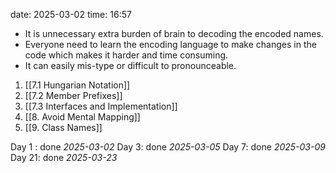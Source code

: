 date: 2025-03-02
time: 16:57


- It is unnecessary extra burden of brain to decoding the encoded names.
- Everyone need to learn the encoding language to make changes in the code which makes it harder and time consuming.
- It can easily mis-type or difficult to pronounceable.

1. [[7.1 Hungarian Notation]]
2. [[7.2 Member Prefixes]]
3. [[7.3 Interfaces and Implementation]]
4. [[8. Avoid Mental Mapping]]
5. [[9. Class Names]]


Day 1 : done *2025-03-02*
Day 3: done *2025-03-05*
Day 7: done *2025-03-09*
Day 21: done *2025-03-23*